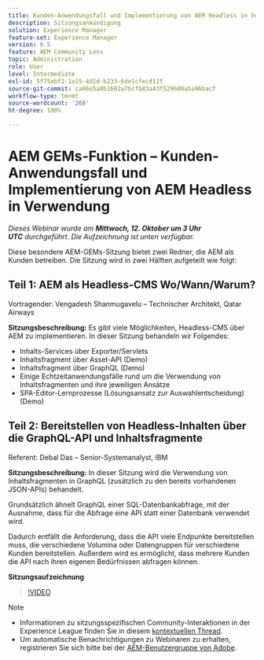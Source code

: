 ```yaml
---
title: Kunden-Anwendungsfall und Implementierung von AEM Headless in Verwendung
description: Sitzungsankündigung
solution: Experience Manager
feature-set: Experience Manager
version: 6.5
feature: AEM Community Lens
topic: Administration
role: User
level: Intermediate
exl-id: 5f75ebf2-1a15-4d1d-b233-6de1cfecd11f
source-git-commit: ca06e5a8b1602a7bcfb83a43f529680a5a96bacf
workflow-type: tm+mt
source-wordcount: '268'
ht-degree: 100%

---
```


# AEM GEMs-Funktion – Kunden-Anwendungsfall und Implementierung von AEM Headless in Verwendung

*Dieses Webinar wurde am **Mittwoch, 12. Oktober um 3 Uhr UTC** durchgeführt. Die Aufzeichnung ist unten verfügbar.*

Diese besondere AEM-GEMs-Sitzung bietet zwei Redner, die AEM als Kunden betreiben. Die Sitzung wird in zwei Hälften aufgeteilt wie folgt:

## Teil 1: AEM als Headless-CMS Wo/Wann/Warum?

Vortragender: Vengadesh Shanmugavelu – Technischer Architekt, Qatar Airways

**Sitzungsbeschreibung:**
Es gibt viele Möglichkeiten, Headless-CMS über AEM zu implementieren.
In dieser Sitzung behandeln wir Folgendes:

* Inhalts-Services über Exporter/Servlets
* Inhaltsfragment über Asset-API (Demo)
* Inhaltsfragment über GraphQL (Demo)
* Einige Echtzeitanwendungsfälle rund um die Verwendung von Inhaltsfragmenten und ihre jeweiligen Ansätze
* SPA-Editor-Lernprozesse (Lösungsansatz zur Auswahlentscheidung) (Demo)

## Teil 2: Bereitstellen von Headless-Inhalten über die GraphQL-API und Inhaltsfragmente

Referent: Debal Das – Senior-Systemanalyst, IBM

**Sitzungsbeschreibung:**
In dieser Sitzung wird die Verwendung von Inhaltsfragmenten in GraphQL (zusätzlich zu den bereits vorhandenen JSON-APIs) behandelt.

Grundsätzlich ähnelt GraphQL einer SQL-Datenbankabfrage, mit der Ausnahme, dass für die Abfrage eine API statt einer Datenbank verwendet wird.

Dadurch entfällt die Anforderung, dass die API viele Endpunkte bereitstellen muss, die verschiedene Volumina oder Datengruppen für verschiedene Kunden bereitstellen. Außerdem wird es ermöglicht, dass mehrere Kunden die API nach ihren eigenen Bedürfnissen abfragen können.

**Sitzungsaufzeichnung**

>[!VIDEO](https://video.tv.adobe.com/v/3410160)

>[!NOTE]
>
>* Informationen zu sitzungsspezifischen Community-Interaktionen in der Experience League finden Sie in diesem [kontextuellen Thread](https://adobe.ly/3r6P4nr).
>* Um automatische Benachrichtigungen zu Webinaren zu erhalten, registrieren Sie sich bitte bei der [AEM-Benutzergruppe von Adobe](https://aem-augs.adobe.com/).

